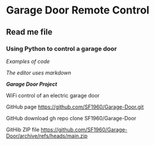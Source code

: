 # Garage Door Remote Control
## Read me file ##
### Using Python to control a garage door

_Examples of code_

*The editor uses markdown*

***Garage Door Project***

WiFi control of an electric garage door 

GitHub page
https://github.com/SF1960/Garage-Door.git

GitHub download
gh repo clone SF1960/Garage-Door

GitHib ZIP file
https://github.com/SF1960/Garage-Door/archive/refs/heads/main.zip

